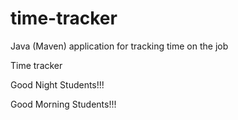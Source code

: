 # time-tracker
Java (Maven) application for tracking time on the job

Time tracker

Good Night Students!!!

Good Morning Students!!!
